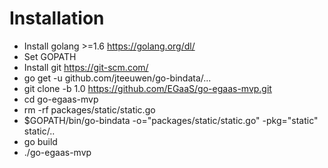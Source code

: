 <h1>Installation</h1>

* Install golang >=1.6 https://golang.org/dl/
* Set GOPATH
* Install git https://git-scm.com/
* go get -u github.com/jteeuwen/go-bindata/...
* git clone -b 1.0 https://github.com/EGaaS/go-egaas-mvp.git
* cd go-egaas-mvp
* rm -rf packages/static/static.go
* $GOPATH/bin/go-bindata -o="packages/static/static.go" -pkg="static" static/..
* go build
* ./go-egaas-mvp